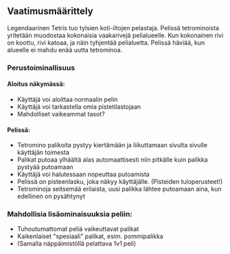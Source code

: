 ## Vaatimusmäärittely

Legendaarinen Tetris tuo tylsien koti-iltojen pelastaja. Pelissä tetrominoista yritetään muodostaa kokonaisia vaakarivejä pelialueelle. Kun kokonainen rivi on koottu, rivi katoaa, ja näin tyhjentää pelialuetta. Pelissä häviää, kun alueelle ei mahdu enää uutta tetrominoa.

### Perustoiminallisuus
#### Aloitus näkymässä:
* Käyttäjä voi aloittaa normaalin pelin
* Käyttäjä voi tarkastella omia pistetilastojaan
* Mahdolliset vaikeammat tasot?
#### Pelissä:
* Tetromino palikoita pystyy kiertämään ja liikuttamaan sivulta sivulle käyttäjän toimesta
* Palikat putoaa ylhäältä alas automaattisesti niin pitkälle kuin palikka pystyää putoamaan
* Käyttäjä voi halutessaan nopeuttaa putoamista
* Pelissä on pisteenlasku, joka näkyy käyttäjälle. (Pisteiden tuloperusteet!)
* Tetrominoja seitsemää erilaista, uusi palikka lähtee putoamaan aina, kun edellinen on pysähtynyt
### Mahdollisia lisäominaisuuksia peliin:
* Tuhoutumattomat peliä vaikeuttavat palikat
* Kaikenlaiset "spesiaali" palikat, esim. pommipalikka
* (Samalla näppäimistöllä pelattava 1v1 peli)
